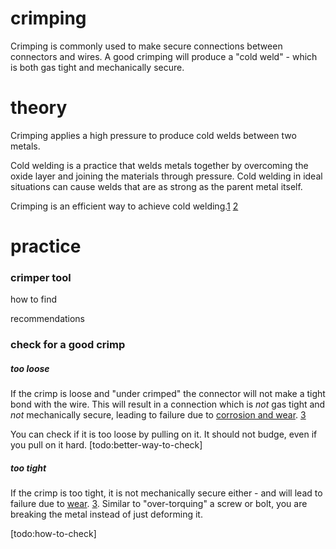 # crimping

Crimping is commonly used to make secure connections between connectors and wires. A good crimping will produce a "cold weld" - which is both gas tight and mechanically secure.

# theory

Crimping applies a high pressure to produce cold welds between two metals.

Cold welding is a practice that welds metals together by overcoming the oxide layer and joining the materials through pressure. Cold welding in ideal situations can cause welds that are as strong as the parent metal itself.

Crimping is an efficient way to achieve cold welding.[1](https://ieeexplore.ieee.org/document/482867) [2](https://temcoindustrial.com/product-guides/tools/crimping-tool-selection-guide)

# practice

### crimper tool

how to find

recommendations

### check for a good crimp

##### too loose
If the crimp is loose and "under crimped" the connector will not make a tight bond with the wire. This will result in a connection which is _not_ gas tight and _not_ mechanically secure, leading to failure due to [corrosion and wear](#what-is-needed). [3](http://www.lodanelectronics.com/articles/what-happens-during-the-wire-crimping-process/)

You can check if it is too loose by pulling on it. It should not budge, even if you pull on it hard. [todo:better-way-to-check]

##### too tight

If the crimp is too tight, it is not mechanically secure either - and will lead to failure due to [wear](#what-is-needed). [3](http://www.lodanelectronics.com/articles/what-happens-during-the-wire-crimping-process/). Similar to "over-torquing" a screw or bolt, you are breaking the metal instead of just deforming it.

[todo:how-to-check]
